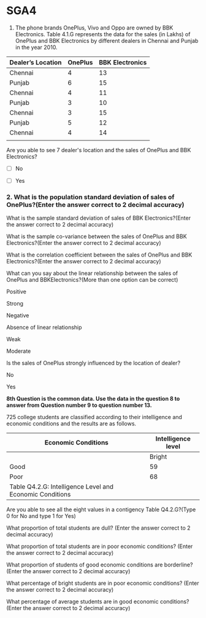 # SGA4

1. The phone brands OnePlus, Vivo and Oppo are owned by BBK Electronics. Table 4.1.G represents the data for the sales (in Lakhs) of OnePlus and BBK Electronics by different dealers in Chennai and Punjab in the year 2010.

| **Dealer’s Location** | **OnePlus** | **BBK Electronics** |
|-------------------|---------|-----------------|
| Chennai           | 4       | 13              |
| Punjab            | 6       | 15              |
| Chennai           | 4       | 11              |
| Punjab            | 3       | 10              |
| Chennai           | 3       | 15              |
| Punjab            | 5       | 12              |
| Chennai           | 4       | 14              |
|                   |         |                 |
Are you able to see 7 dealer's location and the sales of OnePlus and BBK Electronics?

- [ ] No

- [ ] Yes

### 2\. What is the population standard deviation of sales of OnePlus?(Enter the answer correct to 2 decimal accuracy)

What is the sample standard deviation of sales of BBK Electronics?(Enter the answer correct to 2 decimal accuracy)

What is the sample co-variance between the sales of OnePlus and BBK Electronics?(Enter the answer correct to 2 decimal accuracy)

What is the correlation coefficient between the sales of OnePlus and BBK Electronics?(Enter the answer correct to 2 decimal accuracy)

What can you say about the linear relationship between the sales of OnePlus and BBKElectronics?(More than one option can be correct)

Positive

Strong

Negative

Absence of linear relationship

Weak

Moderate

Is the sales of OnePlus strongly influenced by the location of dealer?

No

Yes

**8th Question is the common data. Use the data in the question 8 to answer from Question number 9 to question number 13.**

725 college students are classified according to their intelligence and economic conditions and the results are as follows.

| **Economic Conditions**                                      | **Intelligence level** |
|----------------------------------------------------------|--------------------|
|                                                          | Bright             | Average | Dull | Borderline |
| Good                                                     | 59                 | 85      | 84   | 149        |
| Poor                                                     | 68                 | 93      | 83   | 104        |
| Table Q4.2.G: Intelligence Level and Economic Conditions |                    |         |      |            |
Are you able to see all the eight values in a contigency Table Q4.2.G?(Type 0 for No and type 1 for Yes)

What proportion of total students are dull? (Enter the answer correct to 2 decimal accuracy)

What proportion of total students are in poor economic conditions? (Enter the answer correct to 2 decimal accuracy)

What proportion of students of good economic conditions are borderline? (Enter the answer correct to 2 decimal accuracy)

What percentage of bright students are in poor economic conditions? (Enter the answer correct to 2 decimal accuracy)

What percentage of average students are in good economic conditions? (Enter the answer correct to 2 decimal accuracy)